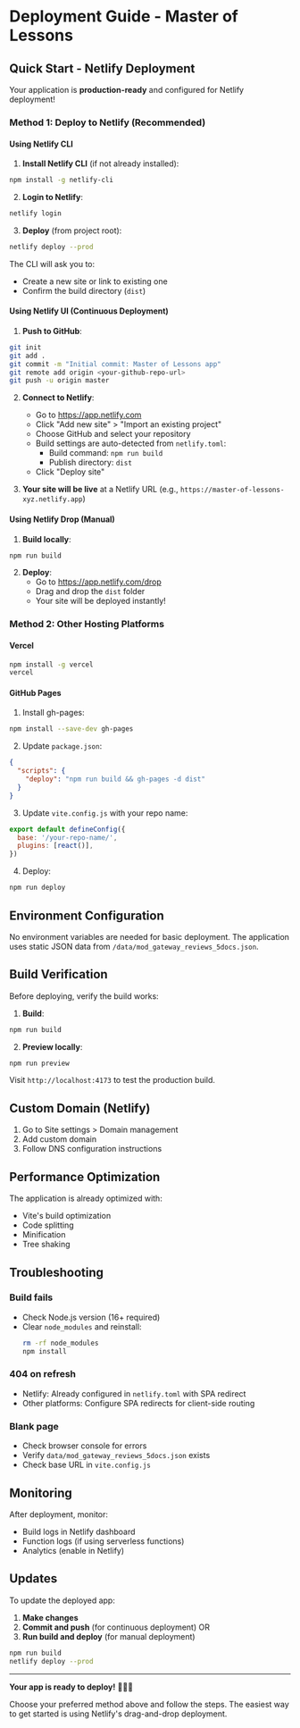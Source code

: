 # Deployment Guide - Master of Lessons

## Quick Start - Netlify Deployment

Your application is **production-ready** and configured for Netlify deployment!

### Method 1: Deploy to Netlify (Recommended)

#### Using Netlify CLI

1. **Install Netlify CLI** (if not already installed):
```bash
npm install -g netlify-cli
```

2. **Login to Netlify**:
```bash
netlify login
```

3. **Deploy** (from project root):
```bash
netlify deploy --prod
```

The CLI will ask you to:
- Create a new site or link to existing one
- Confirm the build directory (`dist`)

#### Using Netlify UI (Continuous Deployment)

1. **Push to GitHub**:
```bash
git init
git add .
git commit -m "Initial commit: Master of Lessons app"
git remote add origin <your-github-repo-url>
git push -u origin master
```

2. **Connect to Netlify**:
   - Go to https://app.netlify.com
   - Click "Add new site" > "Import an existing project"
   - Choose GitHub and select your repository
   - Build settings are auto-detected from `netlify.toml`:
     - Build command: `npm run build`
     - Publish directory: `dist`
   - Click "Deploy site"

3. **Your site will be live** at a Netlify URL (e.g., `https://master-of-lessons-xyz.netlify.app`)

#### Using Netlify Drop (Manual)

1. **Build locally**:
```bash
npm run build
```

2. **Deploy**:
   - Go to https://app.netlify.com/drop
   - Drag and drop the `dist` folder
   - Your site will be deployed instantly!

### Method 2: Other Hosting Platforms

#### Vercel

```bash
npm install -g vercel
vercel
```

#### GitHub Pages

1. Install gh-pages:
```bash
npm install --save-dev gh-pages
```

2. Update `package.json`:
```json
{
  "scripts": {
    "deploy": "npm run build && gh-pages -d dist"
  }
}
```

3. Update `vite.config.js` with your repo name:
```js
export default defineConfig({
  base: '/your-repo-name/',
  plugins: [react()],
})
```

4. Deploy:
```bash
npm run deploy
```

## Environment Configuration

No environment variables are needed for basic deployment. The application uses static JSON data from `/data/mod_gateway_reviews_5docs.json`.

## Build Verification

Before deploying, verify the build works:

1. **Build**:
```bash
npm run build
```

2. **Preview locally**:
```bash
npm run preview
```

Visit `http://localhost:4173` to test the production build.

## Custom Domain (Netlify)

1. Go to Site settings > Domain management
2. Add custom domain
3. Follow DNS configuration instructions

## Performance Optimization

The application is already optimized with:
- Vite's build optimization
- Code splitting
- Minification
- Tree shaking

## Troubleshooting

### Build fails
- Check Node.js version (16+ required)
- Clear `node_modules` and reinstall:
  ```bash
  rm -rf node_modules
  npm install
  ```

### 404 on refresh
- Netlify: Already configured in `netlify.toml` with SPA redirect
- Other platforms: Configure SPA redirects for client-side routing

### Blank page
- Check browser console for errors
- Verify `data/mod_gateway_reviews_5docs.json` exists
- Check base URL in `vite.config.js`

## Monitoring

After deployment, monitor:
- Build logs in Netlify dashboard
- Function logs (if using serverless functions)
- Analytics (enable in Netlify)

## Updates

To update the deployed app:

1. **Make changes**
2. **Commit and push** (for continuous deployment)
   OR
3. **Run build and deploy** (for manual deployment)

```bash
npm run build
netlify deploy --prod
```

---

**Your app is ready to deploy!** 🎸🐱🌿

Choose your preferred method above and follow the steps. The easiest way to get started is using Netlify's drag-and-drop deployment.
